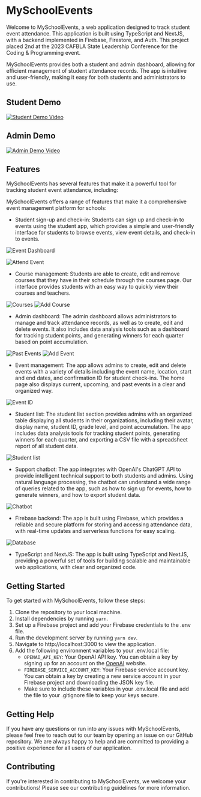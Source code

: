 # MySchoolEvents
Welcome to MySchoolEvents, a web application designed to track student event attendance. This application is built using TypeScript and NextJS, with a backend implemented in Firebase, Firestore, and Auth. This project placed 2nd at the 2023 CAFBLA State Leadership Conference for the Coding & Programming event.

MySchoolEvents provides both a student and admin dashboard, allowing for efficient management of student attendance records. The app is intuitive and user-friendly, making it easy for both students and administrators to use.

## Student Demo

[![Student Demo Video](https://img.youtube.com/vi/wS-d9JeAleY/maxresdefault.jpg)](https://youtu.be/wS-d9JeAleY)

## Admin Demo

[![Admin Demo Video](https://img.youtube.com/vi/TgIQ7OPk_54/maxresdefault.jpg)](https://youtu.be/TgIQ7OPk_54)

## Features
MySchoolEvents has several features that make it a powerful tool for tracking student event attendance, including:

MySchoolEvents offers a range of features that make it a comprehensive event management platform for schools:

- Student sign-up and check-in: Students can sign up and check-in to events using the student app, which provides a simple and user-friendly interface for students to browse events, view event details, and check-in to events.

![Event Dashboard](public/events.png)

![Attend Event](public/attendevent.png)

- Course management: Students are able to create, edit and remove courses that they have in their schedule through the courses page. Our interface provides students with an easy way to quickly view their courses and teachers.

![Courses](public/courses.png)
![Add Course](public/addcourse.png)

- Admin dashboard: The admin dashboard allows administrators to manage and track attendance records, as well as to create, edit and delete events. It also includes data analysis tools such as a dashboard for tracking student points, and generating winners for each quarter based on point accumulation.

![Past Events](public/pastevents.png)
![Add Event](public/addevent.png)

- Event management: The app allows admins to create, edit and delete events with a variety of details including the event name, location, start and end dates, and confirmation ID for student check-ins. The home page also displays current, upcoming, and past events in a clear and organized way.

![Event ID](public/eventid.png)

- Student list: The student list section provides admins with an organized table displaying all students in their organizations, including their avatar, display name, student ID, grade level, and point accumulation. The app includes data analysis tools for tracking student points, generating winners for each quarter, and exporting a CSV file with a spreadsheet report of all student data.

![Student list](public/students.png)

- Support chatbot: The app integrates with OpenAI's ChatGPT API to provide intelligent technical support to both students and admins. Using natural language processing, the chatbot can understand a wide range of queries related to the app, such as how to sign up for events, how to generate winners, and how to export student data.

![Chatbot](public/support.png)

- Firebase backend: The app is built using Firebase, which provides a reliable and secure platform for storing and accessing attendance data, with real-time updates and serverless functions for easy scaling.

![Database](public/db.png)

- TypeScript and NextJS: The app is built using TypeScript and NextJS, providing a powerful set of tools for building scalable and maintainable web applications, with clear and organized code.

## Getting Started
To get started with MySchoolEvents, follow these steps:

1. Clone the repository to your local machine.
2. Install dependencies by running `yarn`.
3. Set up a Firebase project and add your Firebase credentials to the .env file.
4. Run the development server by running `yarn dev`.
5. Navigate to http://localhost:3000 to view the application.
6. Add the following environment variables to your .env.local file:
    - `OPENAI_API_KEY`: Your OpenAI API key. You can obtain a key by signing up for an account on the [OpenAI](https://openai.com/) website.
    - `FIREBASE_SERVICE_ACCOUNT_KEY`: Your Firebase service account key. You can obtain a key by creating a new service account in your Firebase project and downloading the JSON key file.
    - Make sure to include these variables in your .env.local file and add the file to your .gitignore file to keep your keys secure.

## Getting Help
If you have any questions or run into any issues with MySchoolEvents, please feel free to reach out to our team by opening an issue on our GitHub repository. We are always happy to help and are committed to providing a positive experience for all users of our application.

## Contributing
If you're interested in contributing to MySchoolEvents, we welcome your contributions! Please see our contributing guidelines for more information.
